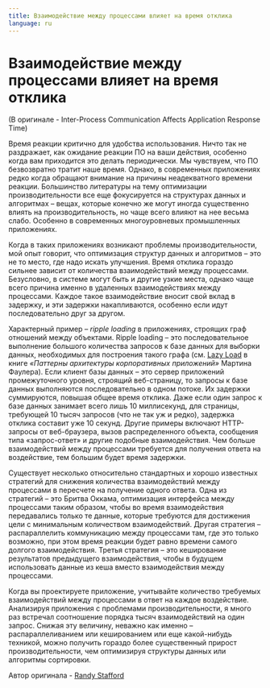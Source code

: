 ```yaml
---
title: Взаимодействие между процессами влияет на время отклика
language: ru
---
```


# Взаимодействие между процессами влияет на время отклика
(В оригинале - Inter-Process Communication Affects Application Response Time)

Время реакции критично для удобства использования. Ничто так не раздражает, как ожидание реакции ПО на ваши действия, особенно когда вам приходится это делать периодически. Мы чувствуем, что ПО безвозвратно тратит наше время. Однако, в современных приложениях редко когда обращают внимание на причины неадекватного времени реакции. Большинство литературы на тему оптимизации производительности все еще фокусируется на структурах данных и алгоритмах – вещах, которые конечно же могут иногда существенно влиять на производительность, но чаще всего влияют на нее весьма слабо. Особенно в современных многоуровневых промышленных приложениях.

Когда в таких приложениях возникают проблемы производительности, мой опыт говорит, что оптимизация структур данных и алгоритмов – это не то место, где надо искать улучшения. Время отклика гораздо сильнее зависит от количества взаимодействий между процессами. Безусловно, в системе могут быть и другие узкие места, однако чаще всего причина именно в удаленных взаимодействиях между процессами. Каждое такое взаимодействие вносит свой вклад в задержку, и эти задержки накапливаются, особенно если идут последовательно друг за другом.

Характерный пример – *ripple loading* в приложениях, строящих граф отношений между объектами. Ripple loading – это последовательное выполнение большого количества запросов к базе данных для выборки данных, необходимых для построения такого графа (см. [Lazy Load](http://martinfowler.com/eaaCatalog/lazyLoad.html) в книге *«Паттерны архитектуры корпоративных приложений»* Мартина Фаулера). Если клиент базы данных – это сервер приложений промежуточного уровня, строящий веб-страницу, то запросы к базе данных выполняются последовательно в одном потоке. Их задержки суммируются, повышая общее время отклика. Даже если один запрос к базе данных занимает всего лишь 10 миллисекунд, для страницы, требующей 10 тысяч запросов (что не так уж и редко), задержка отклика составит уже 10 секунд. Другие примеры включают HTTP-запросы от веб-браузера, вызов распределенного объекта, сообщения типа «запрос-ответ» и другие подобные взаимодействия. Чем больше взаимодействий между процессами требуется для получения ответа на воздействие, тем большим будет время задержки.

Существует несколько относительно стандартных и хорошо известных стратегий для снижения количества взаимодействий между процессами в пересчете на получение одного ответа. Одна из стратегий – это Бритва Оккама, оптимизация интерфейса между процессами таким образом, чтобы во время взаимодействия передавались только те данные, которые требуются для достижения цели с минимальным количеством взаимодействий. Другая стратегия – распараллелить коммуникацию между процессами там, где это только возможно, при этом время реакции будет равно времени самого долгого взаимодействия. Третья стратегия – это кеширование результатов предыдущего взаимодействия, чтобы в будущем использовать данные из кеша вместо взаимодействия между процессами.

Когда вы проектируете приложение, учитывайте количество требуемых взаимодействий между процессами в ответ на каждое воздействие. Анализируя приложения с проблемами производительности, я много раз встречал соотношение порядка тысяч взаимодействий на один запрос. Снижая эту величину, неважно как именно – распараллеливанием или кешированием или еще какой-нибудь техникой, можно получить гораздо более существенный прирост производительности, чем оптимизируя структуры данных или алгоритмы сортировки.

Автор оригинала - [Randy Stafford](http://programmer.97things.oreilly.com/wiki/index.php/Randy_Stafford)